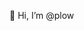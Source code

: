 👋 Hi, I’m @plow

<!---
- 👋 Hi, I’m @plow
- 👀 I’m interested in ...
- 🌱 I’m currently learning ...
- 💞️ I’m looking to collaborate on ...
- 📫 How to reach me ...

plow/plow is a ✨ special ✨ repository because its `README.md` (this file) appears on your GitHub profile.
You can click the Preview link to take a look at your changes.
--->
